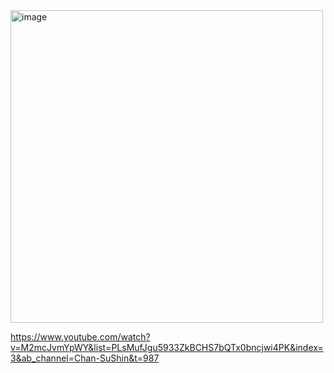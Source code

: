 <img width="500" alt="image" src="https://github.com/ks2colorworld/Data-Structures-In-Python/assets/476848/35ec8d3e-7a82-4bbe-9adb-ca6b7d48ccb9">

https://www.youtube.com/watch?v=M2mcJvmYpWY&list=PLsMufJgu5933ZkBCHS7bQTx0bncjwi4PK&index=3&ab_channel=Chan-SuShin&t=987
